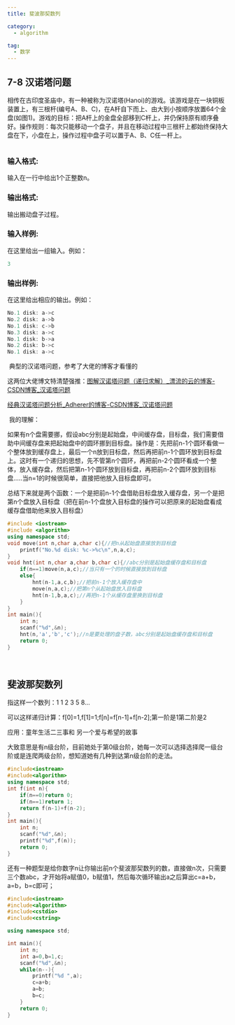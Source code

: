 ```yaml
---
title: 斐波那契数列

category:
  - algorithm

tag:
  - 数学
---
```



## 7-8 汉诺塔问题

<p>相传在古印度圣庙中，有一种被称为汉诺塔(Hanoi)的游戏。该游戏是在一块铜板装置上，有三根杆(编号A、B、C)，在A杆自下而上、由大到小按顺序放置64个金盘(如图1)。游戏的目标：把A杆上的金盘全部移到C杆上，并仍保持原有顺序叠好。操作规则：每次只能移动一个盘子，并且在移动过程中三根杆上都始终保持大盘在下，小盘在上，操作过程中盘子可以置于A、B、C任一杆上。</p>

<p class="img-center"><img alt="" src="https://img-blog.csdnimg.cn/img_convert/7435942180bdee61783900c36e2925e6.png" /></p>

<h3 id="输入格式">输入格式:</h3>

<p>输入在一行中给出1个正整数n。</p>

<h3 id="输出格式">输出格式:</h3>

<p>输出搬动盘子过程。</p>

<h3 id="输入样例">输入样例:</h3>

<p>在这里给出一组输入。例如：</p>



```cpp
3

```


<h3 id="输出样例">输出样例:</h3>

<p>在这里给出相应的输出。例如：</p>



```cpp
No.1 disk: a->c
No.2 disk: a->b
No.1 disk: c->b
No.3 disk: a->c
No.1 disk: b->a
No.2 disk: b->c
No.1 disk: a->c
```


<p></p>

<p> 典型的汉诺塔问题，参考了大佬的博客才看懂的</p>

<p>这两位大佬博文特清楚强推：<a data-link-desc="汉诺塔：汉诺塔(Tower of Hanoi)源于印度传说中，大梵天创造世界时造了三根金钢石柱子，其中一根柱子自底向上叠着64片黄金圆盘。大梵天命令婆罗门把圆盘从下面开始按大小顺序重新摆放在另一根柱子上。并且规定，在小圆盘上不能放大圆盘，在三根柱子之间一次只能移动一个圆盘。                        --引用维基百科单看这个问题描述有点让人抓瞎，这是当然，无论多么简单的问题描述..." data-link-icon="https://g.csdnimg.cn/static/logo/favicon32.ico" data-link-title="图解汉诺塔问题（递归求解）_漂流的云的博客-CSDN博客_汉诺塔问题" href="https://blog.csdn.net/qq_37873310/article/details/80461767?ops_request_misc=%257B%2522request%255Fid%2522%253A%2522164976812316780357228241%2522%252C%2522scm%2522%253A%252220140713.130102334.pc%255Fall.%2522%257D&amp;request_id=164976812316780357228241&amp;biz_id=0&amp;utm_medium=distribute.pc_search_result.none-task-blog-2~all~first_rank_ecpm_v1~rank_v31_ecpm-1-80461767.142%5Ev7%5Epc_search_result_cache,157%5Ev4%5Econtrol&amp;utm_term=%E6%B1%89%E8%AF%BA%E5%A1%94%E9%97%AE%E9%A2%98&amp;spm=1018.2226.3001.4187" title="图解汉诺塔问题（递归求解）_漂流的云的博客-CSDN博客_汉诺塔问题">图解汉诺塔问题（递归求解）_漂流的云的博客-CSDN博客_汉诺塔问题</a></p>

<p><a data-link-desc="问题来源：汉诺塔来源于印度传说的一个故事，上帝创造世界时作了三根金刚石柱子，在一根柱子上从上往下从小到大顺序摞着64片黄金圆盘。上帝命令婆罗门把圆盘从下面开始按大小顺序重新摆放在另一根柱子上。并且规定，在小圆盘上不能放大圆盘，在三根柱子之间一回只能移动一个圆盘，只能移动在最顶端的圆盘。有预言说，这件事完成时宇宙会在一瞬间闪电式毁灭。也有人相信婆罗门至今仍在一刻不停地搬动着圆盘。恩，当然这个传说并不" data-link-icon="https://g.csdnimg.cn/static/logo/favicon32.ico" data-link-title="经典汉诺塔问题分析_Adherer的博客-CSDN博客_汉诺塔问题" href="https://blog.csdn.net/liujian20150808/article/details/50793101?ops_request_misc=%257B%2522request%255Fid%2522%253A%2522164976812316780357228241%2522%252C%2522scm%2522%253A%252220140713.130102334.pc%255Fall.%2522%257D&amp;request_id=164976812316780357228241&amp;biz_id=0&amp;utm_medium=distribute.pc_search_result.none-task-blog-2~all~first_rank_ecpm_v1~rank_v31_ecpm-2-50793101.142%5Ev7%5Epc_search_result_cache,157%5Ev4%5Econtrol&amp;utm_term=%E6%B1%89%E8%AF%BA%E5%A1%94%E9%97%AE%E9%A2%98&amp;spm=1018.2226.3001.4187" title="经典汉诺塔问题分析_Adherer的博客-CSDN博客_汉诺塔问题">经典汉诺塔问题分析_Adherer的博客-CSDN博客_汉诺塔问题</a></p>

<p> 我的理解：</p>

<p>如果有n个盘需要挪，假设abc分别是起始盘，中间缓存盘，目标盘，我们需要借助中间缓存盘来把起始盘中的圆环挪到目标盘。操作是：先把前n-1个圆环看做一个整体放到缓存盘上，最后一个n放到目标盘，然后再把前n-1个圆环放到目标盘上。这时有一个递归的思想，先不管第n个圆环，再把前n-2个圆环看成一个整体，放入缓存盘，然后把第n-1个圆环放到目标盘，再把前n-2个圆环放到目标盘.....当n=1的时候很简单，直接把他放入目标盘即可。</p>

<p>总结下来就是两个函数：一个是把前n-1个盘借助目标盘放入缓存盘，另一个是把第n个盘放入目标盘（把在前n-1个盘放入目标盘的操作可以把原来的起始盘看成缓存盘借助他来放入目标盘）</p>



```cpp
#include <iostream>
#include <algorithm>
using namespace std;
void move(int n,char a,char c){//把n从起始盘直接放到目标盘
	printf("No.%d disk: %c->%c\n",n,a,c);
}
void hnt(int n,char a,char b,char c){//abc分别是起始盘缓存盘和目标盘
	if(n==1)move(n,a,c);//当只有一个的时候直接放到目标盘
	else{
		hnt(n-1,a,c,b);//把前n-1个放入缓存盘中
		move(n,a,c);//把第n个从起始盘放入目标盘
		hnt(n-1,b,a,c);//再把n-1个从缓存盘里换到目标盘
	}
}
int main(){
    int n;
    scanf("%d",&n);
    hnt(n,'a','b','c');//n是要处理的盘子数，abc分别是起始盘缓存盘和目标盘
    return 0;
}
```


<p> </p>

## 斐波那契数列

<p>指这样一个数列：1 1 2 3 5 8...</p>

<p>可以这样递归计算：f[0]=1,f[1]=1;f[n]=f[n-1]+f[n-2];第一阶是1第二阶是2</p>

<p>应用：童年生活二三事和 另一个爱与希望的故事</p>

<p>大致意思是有n级台阶，目前她处于第0级台阶，她每一次可以选择选择爬一级台阶或是连爬两级台阶，想知道她有几种到达第n级台阶的走法。</p>



```cpp
#include<iostream>
#include<algorithm>
using namespace std;
int f(int n){
	if(n==0)return 0;
	if(n==1)return 1;
	return f(n-1)+f(n-2);
}
int main(){
	int n;
	scanf("%d",&n);
	printf("%d",f(n));
	return 0;
}
```


<p>还有一种题型是给你数字n让你输出前n个斐波那契数列的数，直接做n次，只需要三个数abc，才开始将a赋值0，b赋值1，然后每次循环输出a之后算出c=a+b，a=b，b=c即可；</p>



```cpp
#include<iostream>
#include<algorithm>
#include<cstdio>
#include<cstring>

using namespace std;

int main(){
	int n;
	int a=0,b=1,c;
	scanf("%d",&n);
	while(n--){
		printf("%d ",a);
		c=a+b;
		a=b;
		b=c;
	}
	return 0;
}
```


<p></p>

